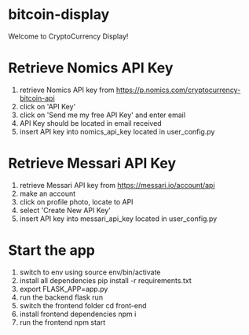 # bitcoin-display

Welcome to CryptoCurrency Display!

# Retrieve Nomics API Key
1. retrieve Nomics API key from https://p.nomics.com/cryptocurrency-bitcoin-api
2. click on 'API Key'
3. click on 'Send me my free API Key' and enter email
4. API Key should be located in email received
5. insert API key into nomics_api_key located in user_config.py

# Retrieve Messari API Key
1. retrieve Messari API key from https://messari.io/account/api
2. make an account
3. click on profile photo, locate to API
4. select 'Create New API Key'
5. insert API key into messari_api_key located in user_config.py

# Start the app
1. switch to env using source env/bin/activate
2. install all dependencies pip install -r requirements.txt
3. export FLASK_APP=app.py
4. run the backend flask run
5. switch the frontend folder cd front-end
6. install frontend dependencies npm i
7. run the frontend npm start